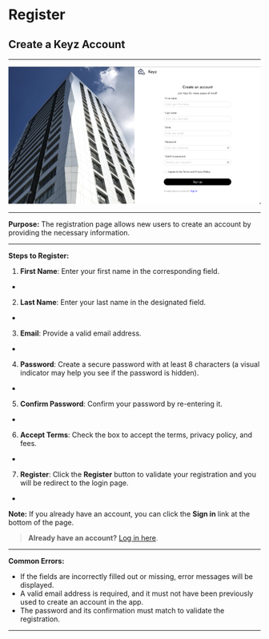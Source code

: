 # Register

## Create a Keyz Account

---

![Keyz Registration Form](../../Images/register.png)

---

**Purpose:** The registration page allows new users to create an account by providing the necessary information.

---

**Steps to Register:**

1. **First Name**: Enter your first name in the corresponding field.
-
2. **Last Name**: Enter your last name in the designated field.
-
3. **Email**: Provide a valid email address.
-
4. **Password**: Create a secure password with at least 8 characters (a visual indicator may help you see if the password is hidden).
-
5. **Confirm Password**: Confirm your password by re-entering it.
-
6. **Accept Terms**: Check the box to accept the terms, privacy policy, and fees.
-
7. **Register**: Click the **Register** button to validate your registration and you will be redirect to the login page.
-

  **Note:** If you already have an account, you can click the **Sign in** link at the bottom of the page.

> **Already have an account?**
> [Log in here](./2Login.md).

---

**Common Errors:**

- If the fields are incorrectly filled out or missing, error messages will be displayed.
- A valid email address is required, and it must not have been previously used to create an account in the app.
- The password and its confirmation must match to validate the registration.

---
